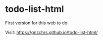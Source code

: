 # todo-list-html
First version for this web to do

Visit: https://gnzchrs.github.io/todo-list-html/
